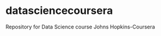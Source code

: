 datasciencecoursera
===================

Repository  for Data Science course Johns Hopkins-Coursera
